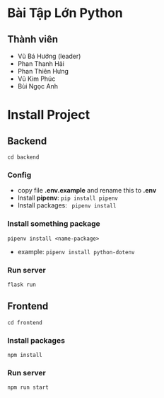 # Bài Tập Lớn Python
## Thành viên
* Vũ Bá Hướng (leader)
* Phan Thanh Hải
* Phan Thiên Hưng
* Vũ Kim Phúc
* Bùi Ngọc Anh
# Install Project
## Backend
``` cd backend ```
### Config

- copy file **.env.example** and rename this to **.env**
- Install **pipenv**: ``` pip install pipenv ```
- Install packages:
``` pipenv install```
### Install something package
``` pipenv install <name-package> ```
* example:
``` pipenv install python-dotenv ```
### Run server
``` flask run ```
## Frontend

``` cd frontend ```
### Install packages
``` npm install ```
### Run server
``` npm run start ```